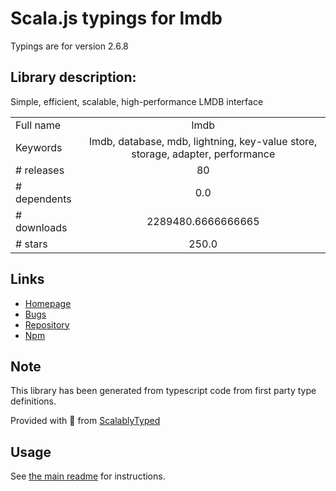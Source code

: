 
# Scala.js typings for lmdb

Typings are for version 2.6.8

## Library description:
Simple, efficient, scalable, high-performance LMDB interface

|                    |                 |
| ------------------ | :-------------: |
| Full name          | lmdb |
| Keywords           | lmdb, database, mdb, lightning, key-value store, storage, adapter, performance |
| # releases         | 80 |
| # dependents       | 0.0 |
| # downloads        | 2289480.6666666665 |
| # stars            | 250.0 |

## Links
- [Homepage](https://github.com/kriszyp/lmdb-js#readme)
- [Bugs](https://github.com/kriszyp/lmdb-js/issues)
- [Repository](https://github.com/kriszyp/lmdb-js)
- [Npm](https://www.npmjs.com/package/lmdb)
    


## Note
This library has been generated from typescript code from first party type definitions.

Provided with :purple_heart: from [ScalablyTyped](https://github.com/oyvindberg/ScalablyTyped)

## Usage
See [the main readme](../../readme.md) for instructions.


